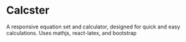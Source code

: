# Calcster
A responsive equation set and calculator, designed for quick and easy calculations. Uses mathjs, react-latex, and bootstrap 